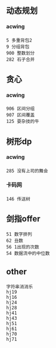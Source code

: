 ## 动态规划
#### acwing
    5 多重背包2
    9 分组背包
    900 整数划分
    282 石子合并

## 贪心
#### acwing
    906 区间分组
    907 区间覆盖
    125 耍杂技的牛

## 树形dp
#### acwing
    285 没有上司的舞会
#### 卡码网
    146 传送树





## 剑指offer
    51 数字排列
    62 丑数
    56 1出现的次数
    54 数据流中的中位数


## other
    字符串消消乐
    hj19
    hj16
    hj24
    hj28
    hj41
    hj43
    hj51
    hj61
    hj70
    hj71

